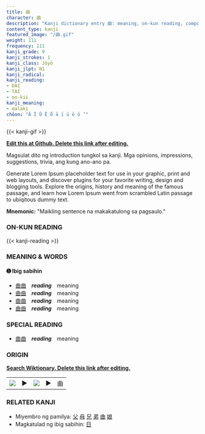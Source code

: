 ```yaml
---
title: 曲
character: 曲
description: "Kanji dictionary entry 曲: meaning, on-kun reading, compounds, origin, related kanji"
content_type: kanji
featured_image: "/曲.gif"
weight: 111
frequency: 111
kanji_grade: 9
kanji_strokes: 1
kanji_class: Jōyō
kanji_jlpt: N1
kanji_radical: 
kanji_reading: 
- DAI
- TAI
- oo-kii
kanji_meaning:
- malaki
chōon: "Ā Ī Ū Ē Ō ā ī ū ē ō ’"
---
```

[//]: # (Don't edit the line below. Kanji animated GIF code is automatically generated.)
{{< kanji-gif >}}

[//]: # (Edit below this line.)

**[Edit this at Github. Delete this link after editing.](https://github.com/tim0g/tim/tree/main/content/kanji/曲/index.md)**

Magsulat dito ng introduction tungkol sa kanji. Mga opinions, impressions, suggestions, trivia, ang kung ano-ano pa.

Generate Lorem Ipsum placeholder text for use in your graphic, print and web layouts, and discover plugins for your favorite writing, design and blogging tools. Explore the origins, history and meaning of the famous passage, and learn how Lorem Ipsum went from scrambled Latin passage to ubiqitous dummy text.
 
**Mnemonic:** "Maikling sentence na makakatulong sa pagsaulo."

### ON-KUN READING

[//]: # (Don't edit the line below. ON-KUN READING code is automatically generated.)
{{< kanji-reading >}}

### MEANING & WORDS

#### ➊ **Ibig sabihin**
  - [曲](../曲)[曲](../曲)　***reading***　meaning
  - [曲](../曲)[曲](../曲)　***reading***　meaning
  - [曲](../曲)[曲](../曲)　***reading***　meaning
  - [曲](../曲)[曲](../曲)　***reading***　meaning

### SPECIAL READING
  - [曲](../曲)[曲](../曲)　***reading***　meaning

### ORIGIN

**[Search Wiktionary. Delete this link after editing.](https://wiktionary.org/wiki/曲)**
<table class="kanji-table"><tr><td>
<img src="60px-曲-bronze.svg.png">
</td><td>▶</td><td>
<img src="60px-曲-oracle.svg.png">
</td><td>▶</td>
<td class="kanji-origin">曲</td>
</tr></table>

### RELATED KANJI
- Miyembro ng pamilya: [父](../父) [母](../母) [兄](../兄) [弟](../弟) [曲](../曲) [娘](../娘)
- Magkatulad ng ibig sabihin: [日](../日)
